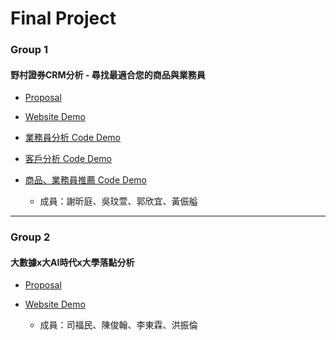 # Final Project

### Group 1
#### 野村證券CRM分析 - 尋找最適合您的商品與業務員
- [Proposal](https://github.com/hsiehkl/nomurafunds_CRM/blob/master/nomurafunds_CRM_final.pdf)
- [Website Demo](https://kuosheena2.github.io/nomurafunds_web/)
- [業務員分析 Code Demo](https://github.com/hsiehkl/nomurafunds_CRM/blob/master/wws/nomurafunds_CRM_1225.ipynb)
- [客戶分析 Code Demo](https://github.com/hsiehkl/nomurafunds_CRM/blob/master/1229%20-%20%E5%AE%A2%E6%88%B6%E5%88%86%E6%9E%90%E5%92%8C%E9%9B%B7%E9%81%94%E5%9C%96%E6%9C%80%E6%96%B0.ipynb)
- [商品、業務員推薦 Code Demo](https://github.com/hsiehkl/nomurafunds_CRM/blob/master/hsiehkl/nomurafunds_CRM.ipynb)

   - 成員：謝昕庭、吳玟萱、郭欣宜、黃侲艗
   
---------------------------------------

### Group 2
#### 大數據x大AI時代x大學落點分析
- [Proposal](https://github.com/nalol831123/107PythonCSX/blob/master/%E9%80%B2%E9%9A%8E%E8%BB%9F%E9%AB%94%E9%96%8B%E7%99%BCfinal%20(1).pptx)
- [Website Demo](https://corecore.herokuapp.com/?fbclid=IwAR1zxU9QniZH4hnWRqXW9SrkS3M3mGA0hvznOOEnT13uKDWGAz97Opz5Hx4)

   - 成員：司福民、陳俊翰、李東霖、洪振倫
